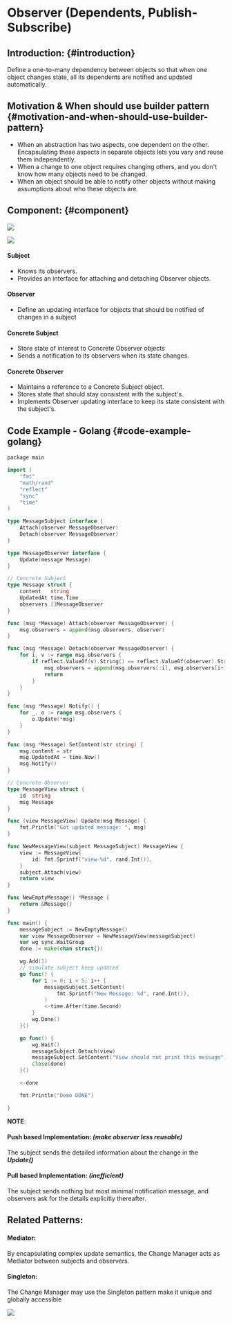 # Observer \(Dependents, Publish-Subscribe\)

## Introduction: {#introduction}

​Define a one-to-many dependency between objects so that when one object changes state, all its dependents are notified and updated automatically.

## Motivation & When should use builder pattern {#motivation-and-when-should-use-builder-pattern}

* ​When an abstraction has two aspects, one dependent on the other. Encapsulating   these aspects in separate objects lets you vary and reuse them independently.
* When a change to one object requires changing others, and you don't know   how many objects need to be changed.
* When an object should be able to notify other objects without making assumptions   about who these objects are.

## Component:​ {#component}

![](../.gitbook/assets/image%20%2816%29.png)

![](../.gitbook/assets/image%20%286%29.png)

#### Subject

* Knows its observers.
* Provides an interface for attaching and detaching Observer objects.

#### Observer

* Define an updating interface for objects that should be notified of changes in a subject

#### Concrete Subject

* Store state of interest to Concrete Observer objects
* Sends a notification to its observers when its state changes.

#### Concrete Observer

* Maintains a reference to a Concrete Subject object.
* Stores state that should stay consistent with the subject's.
* Implements Observer updating interface to keep its state consistent with the subject's.

## Code Example - Golang {#code-example-golang}

```go
​​package main

import (
	"fmt"
	"math/rand"
	"reflect"
	"sync"
	"time"
)

type MessageSubject interface {
	Attach(observer MessageObserver)
	Detach(observer MessageObserver)
}

type MessageObserver interface {
	Update(message Message)
}

// Concrete Subject
type Message struct {
	content   string
	UpdatedAt time.Time
	observers []MessageObserver
}

func (msg *Message) Attach(observer MessageObserver) {
	msg.observers = append(msg.observers, observer)
}

func (msg *Message) Detach(observer MessageObserver) {
	for i, v := range msg.observers {
		if reflect.ValueOf(v).String() == reflect.ValueOf(observer).String() {
			msg.observers = append(msg.observers[:i], msg.observers[i+1:]...)
			return
		}
	}
}

func (msg *Message) Notify() {
	for _, o := range msg.observers {
		o.Update(*msg)
	}
}

func (msg *Message) SetContent(str string) {
	msg.content = str
	msg.UpdatedAt = time.Now()
	msg.Notify()
}

// Concrete Observer
type MessageView struct {
	id  string
	msg Message
}

func (view MessageView) Update(msg Message) {
	fmt.Println("Got updated message: ", msg)
}

func NewMessageView(subject MessageSubject) MessageView {
	view := MessageView{
		id: fmt.Sprintf("view-%d", rand.Int()),
	}
	subject.Attach(view)
	return view
}

func NewEmptyMessage() *Message {
	return &Message{}
}

func main() {
	messageSubject := NewEmptyMessage()
	var view MessageObserver = NewMessageView(messageSubject)
	var wg sync.WaitGroup
	done := make(chan struct{})

	wg.Add(1)
	// simulate subject keep updated
	go func() {
		for i := 0; i < 5; i++ {
			messageSubject.SetContent(
				fmt.Sprintf("New Message: %d", rand.Int()),
			)
			<-time.After(time.Second)
		}
		wg.Done()
	}()

	go func() {
		wg.Wait()
		messageSubject.Detach(view)
		messageSubject.SetContent("View should not print this message")
		close(done)
	}()

	<-done

	fmt.Println("Demo DONE")

}

```

**NOTE**:

#### Push based Implementation: _\(make observer less reusable\)_

The subject sends the detailed information about the change in the _**Update\(\)**_

#### Pull based Implementation: _\(inefficient\)_

​The subject sends nothing but most minimal notification message, and observers ask for the details explicitly thereafter.

## ​Related Patterns:

#### Mediator:  

By encapsulating complex update semantics, the Change Manager acts as Mediator between subjects and observers.

#### Singleton:

The Change Manager​ may use the Singleton pattern make it unique and globally accessible

![](../.gitbook/assets/image%20%2810%29.png)

